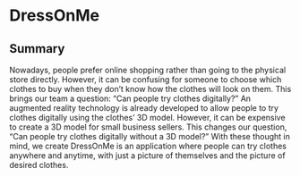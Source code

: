 # DressOnMe
## Summary
Nowadays, people prefer online shopping rather than going to the physical store directly. However, it can be confusing for someone to choose which clothes to buy when they don’t know how the clothes will look on them. This brings our team a question: “Can people try clothes digitally?”
An augmented reality technology is already developed to allow people to try clothes digitally using the clothes’ 3D model. However, it can be expensive to create a 3D model for small business sellers. This changes our question, “Can people try clothes digitally without a 3D model?”
With these thought in mind, we create DressOnMe is an application where people can try clothes anywhere and anytime, with just a picture of themselves and the picture of desired clothes.
